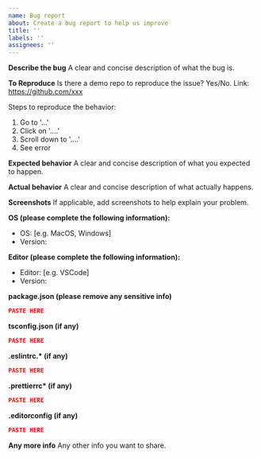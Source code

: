 ```yaml
---
name: Bug report
about: Create a bug report to help us improve
title: ''
labels: ''
assignees: ''
---
```


**Describe the bug**
A clear and concise description of what the bug is.

**To Reproduce**
Is there a demo repo to reproduce the issue?
Yes/No. Link: https://github.com/xxx

Steps to reproduce the behavior:

1. Go to '...'
2. Click on '....'
3. Scroll down to '....'
4. See error

**Expected behavior**
A clear and concise description of what you expected to happen.

**Actual behavior**
A clear and concise description of what actually happens.

**Screenshots**
If applicable, add screenshots to help explain your problem.

**OS (please complete the following information):**

- OS: [e.g. MacOS, Windows]
- Version:

**Editor (please complete the following information):**

- Editor: [e.g. VSCode]
- Version:

**package.json (please remove any sensitive info)**

```json
PASTE HERE
```

**tsconfig.json (if any)**

```json
PASTE HERE
```

**.eslintrc.\* (if any)**

```json
PASTE HERE
```

**.prettierrc\* (if any)**

```json
PASTE HERE
```

**.editorconfig (if any)**

```json
PASTE HERE
```

**Any more info**
Any other info you want to share.
